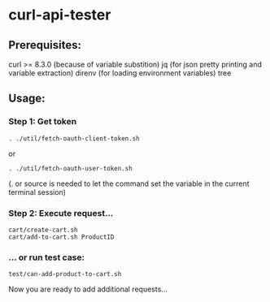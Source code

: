 # curl-api-tester

## Prerequisites:
curl >= 8.3.0 (because of variable substition)
jq (for json pretty printing and variable extraction)
direnv (for loading environment variables)
tree

## Usage:


### Step 1: Get token

```
. ./util/fetch-oauth-client-token.sh
```

or 
```
. ./util/fetch-oauth-user-token.sh
```
(. or source is needed to let the command set the variable in the current terminal session)

### Step 2: Execute request...
```
cart/create-cart.sh
cart/add-to-cart.sh ProductID
```

### ... or run test case:
```
test/can-add-product-to-cart.sh
```

Now you are ready to add additional requests...
